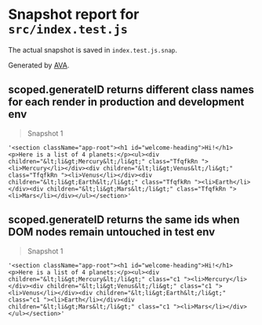 # Snapshot report for `src/index.test.js`

The actual snapshot is saved in `index.test.js.snap`.

Generated by [AVA](https://ava.li).

## scoped.generateID returns different class names for each render in production and development env

> Snapshot 1

    '<section className="app-root"><h1 id="welcome-heading">Hi!</h1><p>Here is a list of 4 planets:</p><ul><div children="&lt;li&gt;Mercury&lt;/li&gt;" class="TfqfkRn "><li>Mercury</li></div><div children="&lt;li&gt;Venus&lt;/li&gt;" class="TfqfkRn "><li>Venus</li></div><div children="&lt;li&gt;Earth&lt;/li&gt;" class="TfqfkRn "><li>Earth</li></div><div children="&lt;li&gt;Mars&lt;/li&gt;" class="TfqfkRn "><li>Mars</li></div></ul></section>'

## scoped.generateID returns the same ids when DOM nodes remain untouched in test env

> Snapshot 1

    '<section className="app-root"><h1 id="welcome-heading">Hi!</h1><p>Here is a list of 4 planets:</p><ul><div children="&lt;li&gt;Mercury&lt;/li&gt;" class="c1 "><li>Mercury</li></div><div children="&lt;li&gt;Venus&lt;/li&gt;" class="c1 "><li>Venus</li></div><div children="&lt;li&gt;Earth&lt;/li&gt;" class="c1 "><li>Earth</li></div><div children="&lt;li&gt;Mars&lt;/li&gt;" class="c1 "><li>Mars</li></div></ul></section>'
